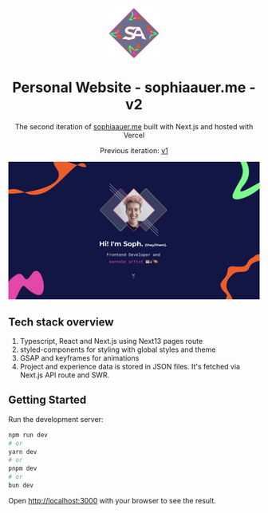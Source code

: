 <div align="center">
  <img alt="Logo" src="https://raw.githubusercontent.com/sopoour/personal-website/main/src/assets/logo.png" width="100" />
</div>
<h1 align="center">
 Personal Website - sophiaauer.me - v2
</h1>
<p align="center">
  The second iteration of <a href="https://sophiaauer.me" target="_blank">sophiaauer.me</a> built with Next.js and hosted with Vercel
</p>
<p align="center">
  Previous iteration: <a href="https://github.com/sopoour/sopoour.github.io" target="_blank">v1</a>
</p>

![demo](https://raw.githubusercontent.com/sopoour/personal-website/main/src/assets/demo.png)

## Tech stack overview

1. Typescript, React and Next.js using Next13 pages route 
2. styled-components for styling with global styles and theme
3. GSAP and keyframes for animations
4. Project and experience data is stored in JSON files. It's fetched via Next.js API route and SWR.


## Getting Started

Run the development server:

```bash
npm run dev
# or
yarn dev
# or
pnpm dev
# or
bun dev
```

Open [http://localhost:3000](http://localhost:3000) with your browser to see the result.
